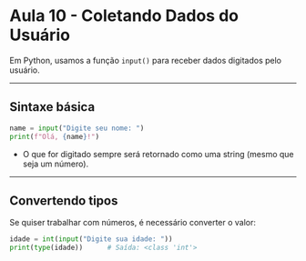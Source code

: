 # Aula 10 - Coletando Dados do Usuário

Em Python, usamos a função `input()` para receber dados digitados pelo usuário.

---

## Sintaxe básica

```python
name = input("Digite seu nome: ")
print(f"Olá, {name}!")
```

-   O que for digitado sempre será retornado como uma string (mesmo que seja um número).

---

## Convertendo tipos

Se quiser trabalhar com números, é necessário converter o valor:

```python
idade = int(input("Digite sua idade: "))
print(type(idade))      # Saída: <class 'int'>
```
